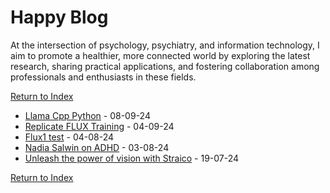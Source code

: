 # Happy Blog

At the intersection of psychology, psychiatry, and information technology, I aim to promote a healthier, more connected world by exploring the latest research, sharing practical applications, and fostering collaboration among professionals and enthusiasts in these fields.

[Return to Index](/)

* [Llama Cpp Python](2409081148-LlamaCppPython.md) - 08-09-24
* [Replicate FLUX Training](2409040901-Replicate.md) - 04-09-24
* [Flux1 test](2408041444-Flux.md) - 04-08-24
* [Nadia Salwin on ADHD](2408031212-Nadia_Salwin.md) - 03-08-24
* [Unleash the power of vision with Straico](2407191200-Unleash.md) - 19-07-24

[Return to Index](/)
